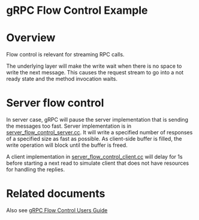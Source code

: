 gRPC Flow Control Example
=====================

# Overview

Flow control is relevant for streaming RPC calls.

The underlying layer will make the write wait when there is no space to write
the next message. This causes the request stream to go into a not ready state
and the method invocation waits.

# Server flow control

In server case, gRPC will pause the server implementation that is sending the
messages too fast. Server implementation is in
[server_flow_control_server.cc](server_flow_control_server.cc). It will write
a specified number of responses of a specified size as fast as possible.
As client-side buffer is filled, the write operation will block until the buffer
is freed.

A client implementation in [server_flow_control_client.cc](server_flow_control_client.cc)
will delay for 1s before starting a next read to simulate client that does not
have resources for handling the replies.


# Related documents
Also see [gRPC Flow Control Users Guide][user guide]

 [user guide]: https://grpc.io/docs/guides/flow-control